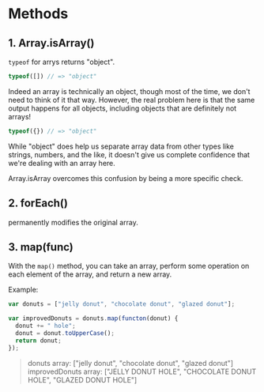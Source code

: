# Methods

## **1. Array.isArray()**

`typeof` for arrys returns "object".
 
```javascript
typeof([]) // => "object"
```
Indeed an array is technically an object, though most of the time, we don't need to think of it that way. However, the real problem here is that the same output happens for all objects, including objects that are definitely not arrays!

```javascript
typeof({}) // => "object"
```
While "object" does help us separate array data from other types like strings, numbers, and the like, it doesn't give us complete confidence that we're dealing with an array here.

Array.isArray overcomes this confusion by being a more specific check.


## **2. forEach()**
permanently modifies the original array. 

## **3. map(func)**
With the `map()` method, you can take an array, perform some operation on each element of the array, and return a new array. 

Example: 
```javascript
var donuts = ["jelly donut", "chocolate donut", "glazed donut"];

var improvedDonuts = donuts.map(functon(donut) {
  donut += " hole"; 
  donut = donut.toUpperCase(); 
  return donut; 
});
```

>donuts array: ["jelly donut", "chocolate donut", "glazed donut"]
>improvedDonuts array: ["JELLY DONUT HOLE", "CHOCOLATE DONUT HOLE", "GLAZED DONUT HOLE"]


